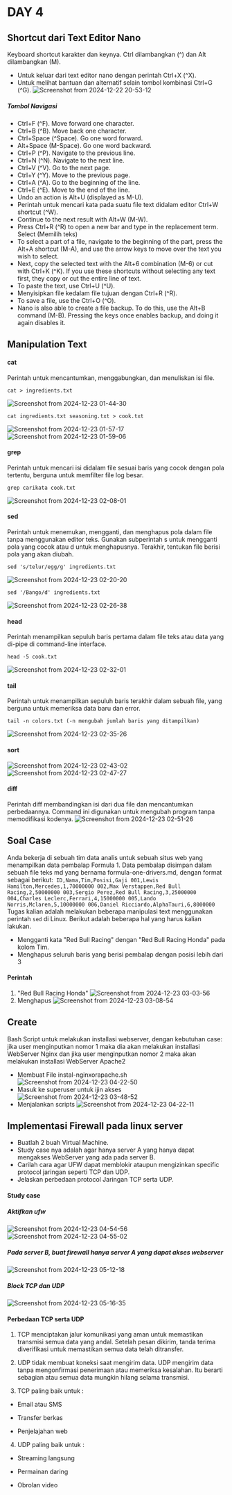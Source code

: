 # DAY 4
## Shortcut dari Text Editor Nano
Keyboard shortcut karakter dan keynya. Ctrl dilambangkan (^) dan Alt dilambangkan (M).
- Untuk keluar dari text editor nano dengan perintah Ctrl+X (^X).
- Untuk melihat bantuan dan alternatif selain tombol kombinasi Ctrl+G (^G).
![Screenshot from 2024-12-22 20-53-12](https://github.com/user-attachments/assets/293fa9b4-c2a8-432a-9668-3e50be178eb7)
##### Tombol Navigasi
- Ctrl+F (^F). Move forward one character.
- Ctrl+B (^B). Move back one character.
- Ctrl+Space (^Space). Go one word forward.
- Alt+Space (M-Space). Go one word backward.
- Ctrl+P (^P). Navigate to the previous line.
- Ctrl+N (^N). Navigate to the next line.
- Ctrl+V (^V). Go to the next page.
- Ctrl+Y (^Y). Move to the previous page.
- Ctrl+A (^A). Go to the beginning of the line.
- Ctrl+E (^E). Move to the end of the line.
- Undo an action is Alt+U (displayed as M-U).
- Perintah untuk mencari kata pada suatu file text didalam editor Ctrl+W shortcut (^W).
- Continue to the next result with Alt+W (M-W).
- Press Ctrl+R (^R) to open a new bar and type in the replacement term.
Select (Memilih teks)
- To select a part of a file, navigate to the beginning of the part, press the Alt+A shortcut (M-A), and use the arrow keys to move over the text you wish to select.
- Next, copy the selected text with the Alt+6 combination (M-6) or cut with Ctrl+K (^K). If you use these shortcuts without selecting any text first, they copy or cut the entire line of text.
- To paste the text, use Ctrl+U (^U).
- Menyisipkan file kedalam file tujuan dengan Ctrl+R (^R).
- To save a file, use the Ctrl+O (^O).
- Nano is also able to create a file backup. To do this, use the Alt+B command (M-B). Pressing the keys once enables backup, and doing it again disables it.
## Manipulation Text
#### cat
Perintah untuk mencantumkan, menggabungkan, dan menuliskan isi file.
```
cat > ingredients.txt
```
![Screenshot from 2024-12-23 01-44-30](https://github.com/user-attachments/assets/8a762e64-101b-4aa0-a23a-1f836c74a6f8)
```
cat ingredients.txt seasoning.txt > cook.txt
```
![Screenshot from 2024-12-23 01-57-17](https://github.com/user-attachments/assets/a3c83f20-28b3-4b48-9566-ae7067088981)
![Screenshot from 2024-12-23 01-59-06](https://github.com/user-attachments/assets/73e0afc8-635f-47a1-8aaf-c04d59085888)
#### grep
Perintah untuk mencari isi didalam file sesuai baris yang cocok dengan pola tertentu, berguna untuk memfilter file log besar.
```
grep carikata cook.txt
```
![Screenshot from 2024-12-23 02-08-01](https://github.com/user-attachments/assets/611a9047-6ce6-44e6-b953-eda3c169b573)
#### sed
Perintah untuk menemukan, mengganti, dan menghapus pola dalam file tanpa menggunakan editor teks. Gunakan subperintah s untuk mengganti pola yang cocok atau d untuk menghapusnya. Terakhir, tentukan file berisi pola yang akan diubah.
```
sed 's/telur/egg/g' ingredients.txt
```
![Screenshot from 2024-12-23 02-20-20](https://github.com/user-attachments/assets/0083c063-0ebc-4b08-9775-c2d818a2ee8f)
```
sed '/Bango/d' ingredients.txt
```
![Screenshot from 2024-12-23 02-26-38](https://github.com/user-attachments/assets/63dbf5e4-fef2-4f91-9ad2-7dbebc85f62d)
#### head
Perintah menampilkan sepuluh baris pertama dalam file teks atau data yang di-pipe di command-line interface.
```
head -5 cook.txt
```
![Screenshot from 2024-12-23 02-32-01](https://github.com/user-attachments/assets/6dd1b103-6acb-4bfb-ae9e-1d6eb53cf3b8)
#### tail
Perintah untuk menampilkan sepuluh baris terakhir dalam sebuah file, yang berguna untuk memeriksa data baru dan error.
```
tail -n colors.txt (-n mengubah jumlah baris yang ditampilkan)
```
![Screenshot from 2024-12-23 02-35-26](https://github.com/user-attachments/assets/7c94da71-fd28-43dd-b835-4fc6954bb1f9)
#### sort
![Screenshot from 2024-12-23 02-43-02](https://github.com/user-attachments/assets/bc4dab83-8ce7-49a8-a802-34f4674b2993)
![Screenshot from 2024-12-23 02-47-27](https://github.com/user-attachments/assets/968731fc-4e8c-4c8d-b6d2-f1123b532922)
#### diff
Perintah diff membandingkan isi dari dua file dan mencantumkan perbedaannya. Command ini digunakan untuk mengubah program tanpa memodifikasi kodenya.
![Screenshot from 2024-12-23 02-51-26](https://github.com/user-attachments/assets/65b2e1f2-369b-4070-9be4-22d79028ec16)
## Soal Case
Anda bekerja di sebuah tim data analis untuk sebuah situs web yang menampilkan data pembalap Formula 1. Data pembalap disimpan dalam sebuah file teks md yang bernama formula-one-drivers.md, dengan format sebagai berikut:```
  ID,Nama,Tim,Posisi,Gaji
  001,Lewis Hamilton,Mercedes,1,70000000
  002,Max Verstappen,Red Bull Racing,2,50000000
  003,Sergio Perez,Red Bull Racing,3,25000000
  004,Charles Leclerc,Ferrari,4,15000000
  005,Lando Norris,Mclaren,5,10000000
  006,Daniel Ricciardo,AlphaTauri,6,8000000``` 
  Tugas kalian adalah melakukan beberapa manipulasi text menggunakan perintah `sed` di Linux. Berikut adalah beberapa hal yang harus kalian lakukan.
  - Mengganti kata "Red Bull Racing" dengan "Red Bull Racing Honda" pada kolom Tim.
  - Menghapus seluruh baris yang berisi pembalap dengan posisi lebih dari 3
#### Perintah
1. "Red Bull Racing Honda"
   ![Screenshot from 2024-12-23 03-03-56](https://github.com/user-attachments/assets/ebdc6692-ab8d-44bb-982e-4ca8a54b3458)
2. Menghapus
   ![Screenshot from 2024-12-23 03-08-54](https://github.com/user-attachments/assets/38164d8d-7254-40c7-89a1-f155fdfaee70)
## Create
Bash Script untuk melakukan installasi webserver, dengan kebutuhan case: jika user menginputkan nomor 1 maka dia akan melakukan installasi WebServer Nginx dan jika user menginputkan nomor 2 maka akan melakukan installasi WebServer Apache2
- Membuat File instal-nginxorapache.sh
![Screenshot from 2024-12-23 04-22-50](https://github.com/user-attachments/assets/492378ca-1751-48cc-b54e-916e0cfeec07)
- Masuk ke superuser untuk ijin akses
![Screenshot from 2024-12-23 03-48-52](https://github.com/user-attachments/assets/2a5e3c7d-d798-4a1b-86c6-063276e1ff9f)
- Menjalankan scripts
![Screenshot from 2024-12-23 04-22-11](https://github.com/user-attachments/assets/3ee9bad8-e4bd-4efd-9d49-c775384c60be)
## Implementasi Firewall pada linux server 
- Buatlah 2 buah Virtual Machine. 
- Study case nya adalah agar hanya server A yang hanya dapat mengakses WebServer yang ada pada server B.
- Carilah cara agar UFW dapat memblokir ataupun mengizinkan specific protocol jaringan seperti TCP dan UDP.
- Jelaskan perbedaan protocol Jaringan TCP serta UDP.
#### Study case
##### Aktifkan ufw
![Screenshot from 2024-12-23 04-54-56](https://github.com/user-attachments/assets/1ac0eb70-3b26-408a-b0b6-537d2ff98cf9)
![Screenshot from 2024-12-23 04-55-02](https://github.com/user-attachments/assets/e5915f07-4d4b-4aac-914b-f314db73f970)
##### Pada server B, buat firewall hanya server A yang dapat akses webserver
![Screenshot from 2024-12-23 05-12-18](https://github.com/user-attachments/assets/75038103-3794-4ee2-a29c-30772b6d0b05)
##### Block TCP dan UDP
![Screenshot from 2024-12-23 05-16-35](https://github.com/user-attachments/assets/81142f97-6fc2-48c6-977d-ec8fbddbc348)
#### Perbedaan TCP serta UDP
1. TCP menciptakan jalur komunikasi yang aman untuk memastikan transmisi semua data yang andal. Setelah pesan dikirim, tanda terima diverifikasi untuk memastikan semua data telah ditransfer.

2. UDP tidak membuat koneksi saat mengirim data. UDP mengirim data tanpa mengonfirmasi penerimaan atau memeriksa kesalahan. Itu berarti sebagian atau semua data mungkin hilang selama transmisi.
3. TCP paling baik untuk :

- Email atau SMS

- Transfer berkas

- Penjelajahan web

4. UDP paling baik untuk :

- Streaming langsung

- Permainan daring

- Obrolan video
